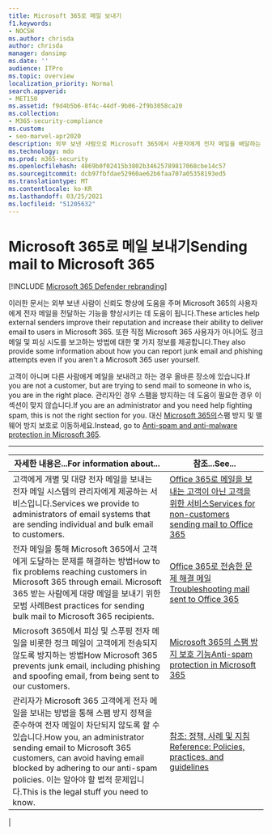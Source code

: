 ```yaml
---
title: Microsoft 365로 메일 보내기
f1.keywords:
- NOCSH
ms.author: chrisda
author: chrisda
manager: dansimp
ms.date: ''
audience: ITPro
ms.topic: overview
localization_priority: Normal
search.appverid:
- MET150
ms.assetid: f9d4b5b6-8f4c-44df-9b06-2f9b3058ca20
ms.collection:
- M365-security-compliance
ms.custom:
- seo-marvel-apr2020
description: 외부 보낸 사람으로 Microsoft 365에서 사용자에게 전자 메일을 배달하는 기능을 늘리는 방법을 배워야 합니다. 또한 외부 사용자로 피싱 & 정크 메일 메시지를 보고하는 방법도 학습합니다.
ms.technology: mdo
ms.prod: m365-security
ms.openlocfilehash: 4869b0f02415b3802b34625789817068cbe14c57
ms.sourcegitcommit: dcb97fbfdae52960ae62b6faa707a05358193ed5
ms.translationtype: MT
ms.contentlocale: ko-KR
ms.lasthandoff: 03/25/2021
ms.locfileid: "51205632"
---
```

# <a name="sending-mail-to-microsoft-365"></a><span data-ttu-id="e00b1-104">Microsoft 365로 메일 보내기</span><span class="sxs-lookup"><span data-stu-id="e00b1-104">Sending mail to Microsoft 365</span></span>

[!INCLUDE [Microsoft 365 Defender rebranding](../includes/microsoft-defender-for-office.md)]


<span data-ttu-id="e00b1-105">이러한 문서는 외부 보낸 사람이 신뢰도 향상에 도움을 주며 Microsoft 365의 사용자에게 전자 메일을 전달하는 기능을 향상시키는 데 도움이 됩니다.</span><span class="sxs-lookup"><span data-stu-id="e00b1-105">These articles help external senders improve their reputation and increase their ability to deliver email to users in Microsoft 365.</span></span> <span data-ttu-id="e00b1-106">또한 직접 Microsoft 365 사용자가 아니어도 정크 메일 및 피싱 시도를 보고하는 방법에 대한 몇 가지 정보를 제공합니다.</span><span class="sxs-lookup"><span data-stu-id="e00b1-106">They also provide some information about how you can report junk email and phishing attempts even if you aren't a Microsoft 365 user yourself.</span></span>

<span data-ttu-id="e00b1-107">고객이 아니며 다른 사람에게 메일을 보내려고 하는 경우 올바른 장소에 있습니다.</span><span class="sxs-lookup"><span data-stu-id="e00b1-107">If you are not a customer, but are trying to send mail to someone in who is, you are in the right place.</span></span> <span data-ttu-id="e00b1-108">관리자인 경우 스팸을 방지하는 데 도움이 필요한 경우 이 섹션이 맞지 않습니다.</span><span class="sxs-lookup"><span data-stu-id="e00b1-108">If you are an administrator and you need help fighting spam, this is not the right section for you.</span></span> <span data-ttu-id="e00b1-109">대신 [Microsoft 365의](anti-spam-and-anti-malware-protection.md)스팸 방지 및 맬웨어 방지 보호로 이동하세요.</span><span class="sxs-lookup"><span data-stu-id="e00b1-109">Instead, go to [Anti-spam and anti-malware protection in Microsoft 365](anti-spam-and-anti-malware-protection.md).</span></span>

****

|<span data-ttu-id="e00b1-110">자세한 내용은...</span><span class="sxs-lookup"><span data-stu-id="e00b1-110">For information about...</span></span>|<span data-ttu-id="e00b1-111">참조...</span><span class="sxs-lookup"><span data-stu-id="e00b1-111">See...</span></span>|
|---|---|
|<span data-ttu-id="e00b1-112">고객에게 개별 및 대량 전자 메일을 보내는 전자 메일 시스템의 관리자에게 제공하는 서비스입니다.</span><span class="sxs-lookup"><span data-stu-id="e00b1-112">Services we provide to administrators of email systems that are sending individual and bulk email to customers.</span></span>|[<span data-ttu-id="e00b1-113">Office 365로 메일을 보내는 고객이 아닌 고객을 위한 서비스</span><span class="sxs-lookup"><span data-stu-id="e00b1-113">Services for non-customers sending mail to Office 365</span></span>](services-for-non-customers.md)|
|<span data-ttu-id="e00b1-114">전자 메일을 통해 Microsoft 365에서 고객에게 도달하는 문제를 해결하는 방법</span><span class="sxs-lookup"><span data-stu-id="e00b1-114">How to fix problems reaching customers in Microsoft 365 through email.</span></span> <span data-ttu-id="e00b1-115">Microsoft 365 받는 사람에게 대량 메일을 보내기 위한 모범 사례</span><span class="sxs-lookup"><span data-stu-id="e00b1-115">Best practices for sending bulk mail to Microsoft 365 recipients.</span></span>|[<span data-ttu-id="e00b1-116">Office 365로 전송한 문제 해결 메일</span><span class="sxs-lookup"><span data-stu-id="e00b1-116">Troubleshooting mail sent to Office 365</span></span>](troubleshooting-mail-sent-to-office-365.md)|
|<span data-ttu-id="e00b1-117">Microsoft 365에서 피싱 및 스푸핑 전자 메일을 비롯한 정크 메일이 고객에게 전송되지 않도록 방지하는 방법</span><span class="sxs-lookup"><span data-stu-id="e00b1-117">How Microsoft 365 prevents junk email, including phishing and spoofing email, from being sent to our customers.</span></span>|[<span data-ttu-id="e00b1-118">Microsoft 365의 스팸 방지 보호 기능</span><span class="sxs-lookup"><span data-stu-id="e00b1-118">Anti-spam protection in Microsoft 365</span></span>](anti-spam-protection.md)|
|<span data-ttu-id="e00b1-119">관리자가 Microsoft 365 고객에게 전자 메일을 보내는 방법을 통해 스팸 방지 정책을 준수하여 전자 메일이 차단되지 않도록 할 수 있습니다.</span><span class="sxs-lookup"><span data-stu-id="e00b1-119">How you, an administrator sending email to Microsoft 365 customers, can avoid having email blocked by adhering to our anti-spam policies.</span></span> <span data-ttu-id="e00b1-120">이는 알아야 할 법적 문제입니다.</span><span class="sxs-lookup"><span data-stu-id="e00b1-120">This is the legal stuff you need to know.</span></span>|[<span data-ttu-id="e00b1-121">참조: 정책, 사례 및 지침</span><span class="sxs-lookup"><span data-stu-id="e00b1-121">Reference: Policies, practices, and guidelines</span></span>](reference-policies-practices-and-guidelines.md)|
|
